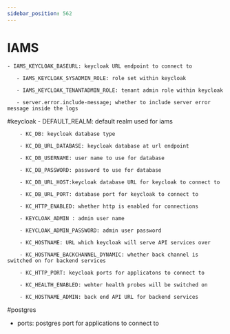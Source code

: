 ```yaml
---
sidebar_position: 562
---
```


# IAMS
    - IAMS_KEYCLOAK_BASEURL: keycloak URL endpoint to connect to 
   
       - IAMS_KEYCLOAK_SYSADMIN_ROLE: role set within keycloak 
       
       - IAMS_KEYCLOAK_TENANTADMIN_ROLE: tenant admin role within keycloak

       - server.error.include-message; whether to include server error message inside the logs 


#keycloak
       - DEFAULT_REALM: default realm used for iams

        - KC_DB: keycloak database type

        - KC_DB_URL_DATABASE: keycloak database at url endpoint

        - KC_DB_USERNAME: user name to use for database

        - KC_DB_PASSWORD: password to use for database

        - KC_DB_URL_HOST:keycloak database URL for keycloak to connect to

        - KC_DB_URL_PORT: database port for keycloak to connect to
          
        - KC_HTTP_ENABLED: whether http is enabled for connections
          
        - KEYCLOAK_ADMIN : admin user name
          
        - KEYCLOAK_ADMIN_PASSWORD: admin user password
          
        - KC_HOSTNAME: URL which keycloak will serve API services over

        - KC_HOSTNAME_BACKCHANNEL_DYNAMIC: whether back channel is switched on for backend services
          
        - KC_HTTP_PORT: keycloak ports for applicatons to connect to
   
        - KC_HEALTH_ENABLED: wehter health probes will be switched on

        - KC_HOSTNAME_ADMIN: back end API URL for backend services 

#postgres

- ports: postgres port for applications to connect to
